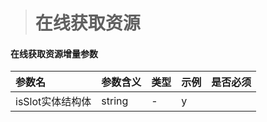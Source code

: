 ># 在线获取资源

#### 在线获取资源增量参数

|参数名|参数含义|类型|示例|是否必须|
|:---|:---|:---|:---|:---|
isSlot实体结构体|string|-|y|
